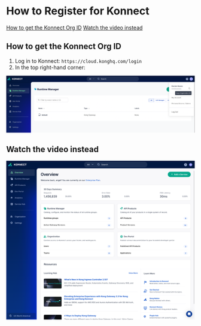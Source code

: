 # How to Register for Konnect

[How to get the Konnect Org ID](#How-to-get-the-Konnect-Org-ID)
[Watch the video instead](#Watch-the-video-instead)

## How to get the Konnect Org ID

1. Log in to Konnect: `https://cloud.konghq.com/login`
2. In the top right-hand corner:

![Copy Organization ID](./images/konnect-org-id.png)
## Watch the video instead

[![Get Konnect Organization ID](./images/konnect.png)](https://youtu.be/954jOuCe6kg "Get Konnect Organization ID")
